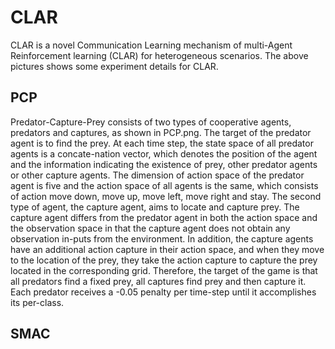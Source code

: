 # CLAR
CLAR is a novel Communication Learning mechanism of multi-Agent Reinforcement learning (CLAR) for heterogeneous scenarios. The above pictures shows some experiment details for CLAR.
## PCP
Predator-Capture-Prey consists of two types of cooperative agents, predators and captures, as shown in PCP.png. The target of the predator agent is to find the prey. At each time step, the state space of all predator agents is a concate-nation vector, which denotes the position of the agent and the information indicating the existence of prey, other predator agents or other capture agents. The dimension of action space of the predator agent is five and the action space of all agents is the same, which consists of action move down, move up, move left, move right and stay. The second type of agent, the capture agent, aims to locate and capture prey. The capture agent differs from the predator agent in both the action space and the observation space in that the capture agent does not obtain any observation in-puts from the environment. In addition, the capture agents have an additional action capture in their action space, and when they move to the location of the prey, they take the action capture to capture the prey located in the corresponding grid. Therefore, the target of the game is that all predators find a fixed prey, all captures find prey and then capture it. Each predator receives a -0.05 penalty per time-step until it accomplishes its per-class.


## SMAC
